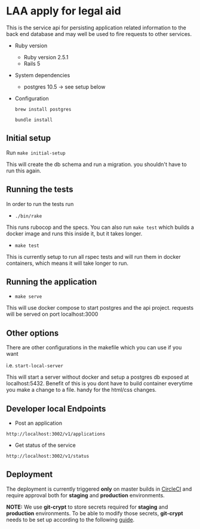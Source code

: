 # LAA apply for legal aid

This is the service api for persisting application related information to the back end database and
may well be used to fire requests to other services.

* Ruby version
    * Ruby version 2.5.1
    * Rails 5

* System dependencies
    * postgres 10.5  -> see setup below

* Configuration

    ```brew install postgres```

    ```bundle install```

## Initial setup

Run ```make initial-setup```

This will create the db schema  and run a  migration. you shouldn't have to run this again.

## Running the tests

In order to run the tests run


 * ```./bin/rake```
 
 This runs rubocop and the specs. You can also run ```make test``` which builds a docker image and runs this inside it, but it takes longer.

 * ```make test```

 This is currently setup to run all rspec tests and will run them in docker containers, which means
 it will take longer to run.


## Running the application

 * ```make serve```

 This will use docker compose to start postgres and the api project.
 requests will be served on port localhost:3000


## Other options

There are other configurations in the makefile which you can use if you want

i.e. ```start-local-server```

This will start a server without docker and setup a postgres db exposed at localhost:5432.
Benefit of this is you dont have to build container everytime you make a change to a file.  handy for the html/css changes.

## Developer local Endpoints

* Post an application

```http://localhost:3002/v1/applications```

* Get status of the service

```http://localhost:3002/v1/status```

## Deployment

The deployment is currently triggered **only** on master builds in [CircleCI](https://circleci.com/gh/ministryofjustice/laa-apply-for-legalaid-api) and require approval both for **staging** and **production** environments.

**NOTE:** We use **git-crypt** to store secrets required for **staging** and **production** environments. To be able to modify those secrets, **git-crypt** needs to be set up according to the following [guide](https://ministryofjustice.github.io/cloud-platform-user-docs/03-other-topics/001-git-crypt-setup/#git-crypt).

